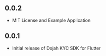 ## 0.0.2

* MIT License and Example Application

## 0.0.1

* Initial release of Dojah KYC SDK for Flutter
